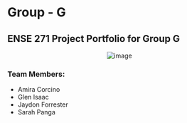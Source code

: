 # Group - G
## ENSE 271 Project Portfolio for Group G 
<p align="center">
  <img src="https://github.com/user-attachments/assets/d2acd3b8-b639-4bee-9878-009354dac8df" alt="image">
</p>

### Team Members:
 * Amira Corcino
 * Glen Isaac
 * Jaydon Forrester
 * Sarah Panga
